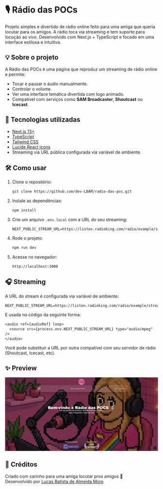 # 🎙️ Rádio das POCs

Projeto simples e divertido de rádio online feito para uma amiga que queria locutar para os amigos. A rádio toca via streaming e tem suporte para locução ao vivo. Desenvolvido com Next.js + TypeScript e focado em uma interface estilosa e intuitiva.

## 💡 Sobre o projeto

A Rádio das POCs é uma página que reproduz um streaming de rádio online e permite:

- Tocar e pausar o áudio manualmente.
- Controlar o volume.
- Ver uma interface temática divertida com logo animado.
- Compatível com serviços como **SAM Broadcaster**, **Shoutcast** ou **Icecast**.

## 🚀 Tecnologias utilizadas

- [Next.js 13+](https://nextjs.org/)
- [TypeScript](https://www.typescriptlang.org/)
- [Tailwind CSS](https://tailwindcss.com/)
- [Lucide React Icons](https://lucide.dev/)
- Streaming via URL pública configurada via variável de ambiente.

## 🛠️ Como usar

1. Clone o repositório:
   ```bash
   git clone https://github.com/dev-LBAM/radio-das-poc.git
   ```

2. Instale as dependências:
   ```bash
   npm install
   ```

3. Crie um arquivo `.env.local` com a URL do seu streaming:
   ```env
   NEXT_PUBLIC_STREAM_URL=https://listen.radioking.com/radio/example/stream/example
   ```

4. Rode o projeto:
   ```bash
   npm run dev
   ```

5. Acesse no navegador:
   ```
   http://localhost:3000
   ```

## 🎧 Streaming

A URL do stream é configurada via variável de ambiente:

```env
NEXT_PUBLIC_STREAM_URL=https://listen.radioking.com/radio/example/stream/example
```

E usada no código da seguinte forma:

```tsx
<audio ref={audioRef} loop>
  <source src={process.env.NEXT_PUBLIC_STREAM_URL} type="audio/mpeg" />
</audio>
```

Você pode substituir a URL por outra compatível com seu servidor de rádio (Shoutcast, Icecast, etc).

## ✨ Preview

![Preview da Rádio](public/preview-page.jpeg)

## 🤝 Créditos

Criado com carinho para uma amiga locutar pros amigos 💜  
Desenvolvido por [Lucas Batista de Almeida Moro](https://github.com/dev-LBAM)
